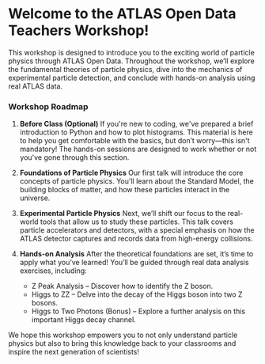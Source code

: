 # Welcome to the ATLAS Open Data Teachers Workshop!

This workshop is designed to introduce you to the exciting world of particle physics through ATLAS Open Data. Throughout the workshop, we’ll explore the fundamental theories of particle physics, dive into the mechanics of experimental particle detection, and conclude with hands-on analysis using real ATLAS data.

### Workshop Roadmap
1. **Before Class (Optional)**
If you're new to coding, we've prepared a brief introduction to Python and how to plot histograms. This material is here to help you get comfortable with the basics, but don’t worry—this isn't mandatory! The hands-on sessions are designed to work whether or not you've gone through this section.

2. **Foundations of Particle Physics**
Our first talk will introduce the core concepts of particle physics. You'll learn about the Standard Model, the building blocks of matter, and how these particles interact in the universe.

3. **Experimental Particle Physics**
Next, we’ll shift our focus to the real-world tools that allow us to study these particles. This talk covers particle accelerators and detectors, with a special emphasis on how the ATLAS detector captures and records data from high-energy collisions.

4. **Hands-on Analysis**
After the theoretical foundations are set, it’s time to apply what you’ve learned! You’ll be guided through real data analysis exercises, including:

    - Z Peak Analysis – Discover how to identify the Z boson.
    - Higgs to ZZ – Delve into the decay of the Higgs boson into two Z bosons.
    - Higgs to Two Photons (Bonus) – Explore a further analysis on this important Higgs decay channel.

We hope this workshop empowers you to not only understand particle physics but also to bring this knowledge back to your classrooms and inspire the next generation of scientists!
